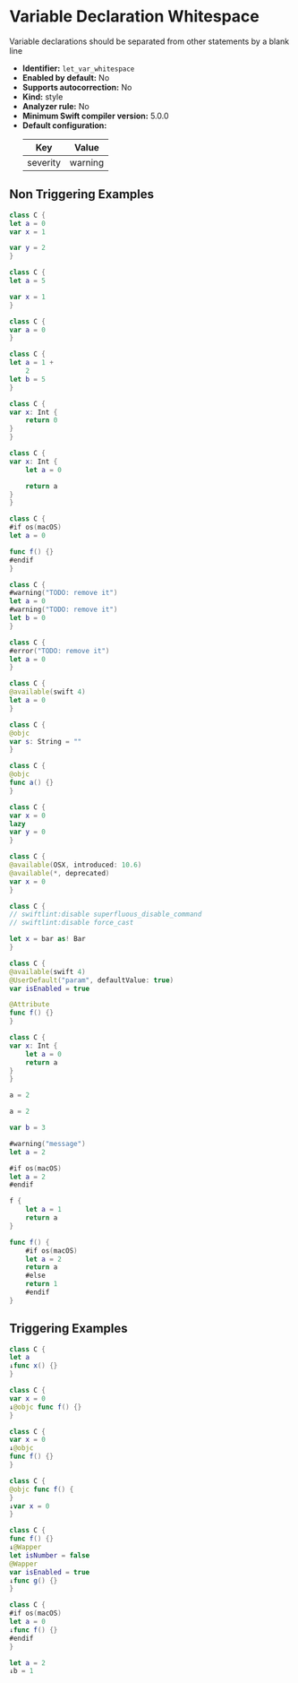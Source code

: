 # Variable Declaration Whitespace

Variable declarations should be separated from other statements by a blank line

* **Identifier:** `let_var_whitespace`
* **Enabled by default:** No
* **Supports autocorrection:** No
* **Kind:** style
* **Analyzer rule:** No
* **Minimum Swift compiler version:** 5.0.0
* **Default configuration:**
  <table>
  <thead>
  <tr><th>Key</th><th>Value</th></tr>
  </thead>
  <tbody>
  <tr>
  <td>
  severity
  </td>
  <td>
  warning
  </td>
  </tr>
  </tbody>
  </table>

## Non Triggering Examples

```swift
class C {
let a = 0
var x = 1

var y = 2
}
```

```swift
class C {
let a = 5

var x = 1
}
```

```swift
class C {
var a = 0
}
```

```swift
class C {
let a = 1 +
    2
let b = 5
}
```

```swift
class C {
var x: Int {
    return 0
}
}
```

```swift
class C {
var x: Int {
    let a = 0

    return a
}
}
```

```swift
class C {
#if os(macOS)
let a = 0

func f() {}
#endif
}
```

```swift
class C {
#warning("TODO: remove it")
let a = 0
#warning("TODO: remove it")
let b = 0
}
```

```swift
class C {
#error("TODO: remove it")
let a = 0
}
```

```swift
class C {
@available(swift 4)
let a = 0
}
```

```swift
class C {
@objc
var s: String = ""
}
```

```swift
class C {
@objc
func a() {}
}
```

```swift
class C {
var x = 0
lazy
var y = 0
}
```

```swift
class C {
@available(OSX, introduced: 10.6)
@available(*, deprecated)
var x = 0
}
```

```swift
class C {
// swiftlint:disable superfluous_disable_command
// swiftlint:disable force_cast

let x = bar as! Bar
}
```

```swift
class C {
@available(swift 4)
@UserDefault("param", defaultValue: true)
var isEnabled = true

@Attribute
func f() {}
}
```

```swift
class C {
var x: Int {
    let a = 0
    return a
}
}
```

```swift
a = 2
```

```swift
a = 2

var b = 3
```

```swift
#warning("message")
let a = 2
```

```swift
#if os(macOS)
let a = 2
#endif
```

```swift
f {
    let a = 1
    return a
}
```

```swift
func f() {
    #if os(macOS)
    let a = 2
    return a
    #else
    return 1
    #endif
}
```

## Triggering Examples

```swift
class C {
let a
↓func x() {}
}
```

```swift
class C {
var x = 0
↓@objc func f() {}
}
```

```swift
class C {
var x = 0
↓@objc
func f() {}
}
```

```swift
class C {
@objc func f() {
}
↓var x = 0
}
```

```swift
class C {
func f() {}
↓@Wapper
let isNumber = false
@Wapper
var isEnabled = true
↓func g() {}
}
```

```swift
class C {
#if os(macOS)
let a = 0
↓func f() {}
#endif
}
```

```swift
let a = 2
↓b = 1
```